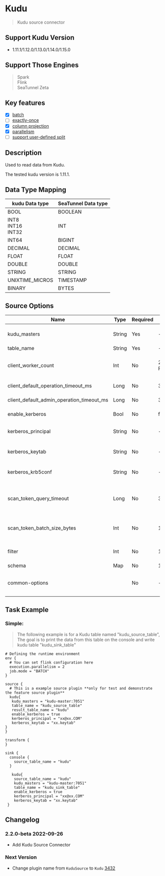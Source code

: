 # Kudu

> Kudu source connector

## Support Kudu Version

- 1.11.1/1.12.0/1.13.0/1.14.0/1.15.0

## Support Those Engines

> Spark<br/>
> Flink<br/>
> SeaTunnel Zeta<br/>

## Key features

- [x] [batch](../../concept/connector-v2-features.md)
- [ ] [exactly-once](../../concept/connector-v2-features.md)
- [x] [column projection](../../concept/connector-v2-features.md)
- [x] [parallelism](../../concept/connector-v2-features.md)
- [ ] [support user-defined split](../../concept/connector-v2-features.md)

## Description

Used to read data from Kudu.

The tested kudu version is 1.11.1.

## Data Type Mapping

|      kudu Data type      | SeaTunnel Data type |
|--------------------------|---------------------|
| BOOL                     | BOOLEAN             |
| INT8<br/>INT16<br/>INT32 | INT                 |
| INT64                    | BIGINT              |
| DECIMAL                  | DECIMAL             |
| FLOAT                    | FLOAT               |
| DOUBLE                   | DOUBLE              |
| STRING                   | STRING              |
| UNIXTIME_MICROS          | TIMESTAMP           |
| BINARY                   | BYTES               |

## Source Options

|                   Name                    |  Type  | Required |                    Default                     |                                               Description                                                |
|-------------------------------------------|--------|----------|------------------------------------------------|----------------------------------------------------------------------------------------------------------|
| kudu_masters                              | String | Yes      | -                                              | Kudu master address. Separated by ',',such as '192.168.88.110:7051'.                                     |
| table_name                                | String | Yes      | -                                              | The name of kudu table.                                                                                  |
| client_worker_count                       | Int    | No       | 2 * Runtime.getRuntime().availableProcessors() | Kudu worker count. Default value is twice the current number of cpu cores.                               |
| client_default_operation_timeout_ms       | Long   | No       | 30000                                          | Kudu normal operation time out.                                                                          |
| client_default_admin_operation_timeout_ms | Long   | No       | 30000                                          | Kudu admin operation time out.                                                                           |
| enable_kerberos                           | Bool   | No       | false                                          | Kerberos principal enable.                                                                               |
| kerberos_principal                        | String | No       | -                                              | Kerberos principal. Note that all zeta nodes require have this file.                                     |
| kerberos_keytab                           | String | No       | -                                              | Kerberos keytab. Note that all zeta nodes require have this file.                                        |
| kerberos_krb5conf                         | String | No       | -                                              | Kerberos krb5 conf. Note that all zeta nodes require have this file.                                     |
| scan_token_query_timeout                  | Long   | No       | 30000                                          | The timeout for connecting scan token. If not set, it will be the same as operationTimeout.              |
| scan_token_batch_size_bytes               | Int    | No       | 1024 * 1024                                    | Kudu scan bytes. The maximum number of bytes read at a time, the default is 1MB.                         |
| filter                                    | Int    | No       | 1024 * 1024                                    | Kudu scan filter expressions,Not supported yet.                                                          |
| schema                                    | Map    | No       | 1024 * 1024                                    | SeaTunnel Schema.                                                                                        |
| common-options                            |        | No       | -                                              | Source plugin common parameters, please refer to [Source Common Options](common-options.md) for details. |

## Task Example

### Simple:

> The following example is for a Kudu table named "kudu_source_table", The goal is to print the data from this table on the console and write kudu table "kudu_sink_table"

```hocon
# Defining the runtime environment
env {
  # You can set flink configuration here
  execution.parallelism = 2
  job.mode = "BATCH"
}

source {
  # This is a example source plugin **only for test and demonstrate the feature source plugin**
  kudu{
   kudu_masters = "kudu-master:7051"
   table_name = "kudu_source_table"
   result_table_name = "kudu"
   enable_kerberos = true
   kerberos_principal = "xx@xx.COM"
   kerberos_keytab = "xx.keytab"
}
}

transform {
}

sink {
  console {
    source_table_name = "kudu"
  }

   kudu{
    source_table_name = "kudu"
    kudu_masters = "kudu-master:7051"
    table_name = "kudu_sink_table"
    enable_kerberos = true
    kerberos_principal = "xx@xx.COM"
    kerberos_keytab = "xx.keytab"
 }
```

## Changelog

### 2.2.0-beta 2022-09-26

- Add Kudu Source Connector

### Next Version

- Change plugin name from `KuduSource` to `Kudu` [3432](https://github.com/apache/seatunnel/pull/3432)

